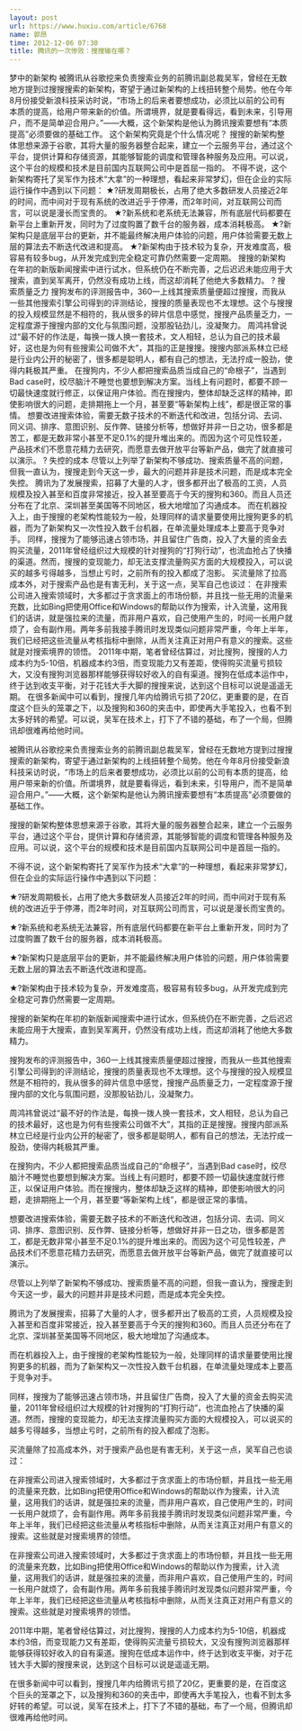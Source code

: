 ```yaml
---
layout: post
url: https://www.huxiu.com/article/6768
name: 郭昂
time: 2012-12-06 07:30
title: 腾讯的一次惨败：搜搜输在哪？
---
```

梦中的新架构 被腾讯从谷歌挖来负责搜索业务的前腾讯副总裁吴军，曾经在无数地方提到过搜搜搜索的新架构，寄望于通过新架构的上线扭转整个局势。他在今年8月份接受新浪科技采访时说，“市场上的后来者要想成功，必须比以前的公司有本质的提高，给用户带来新的价值。所谓境界，就是要看得远，看到未来，引导用户，而不是简单迎合用户。”——大概，这个新架构是他认为腾讯搜索要想有“本质提高”必须要做的基础工作。 这个新架构究竟是个什么情况呢？ 搜搜的新架构整体思想来源于谷歌，其将大量的服务器整合起来，建立一个云服务平台，通过这个平台，提供计算和存储资源，其能够智能的调度和管理各种服务及应用。可以说，这个平台的规模和技术是目前国内互联网公司中是首屈一指的。 不得不说，这个新架构寄托了吴军作为技术“大拿”的一种理想，看起来非常梦幻，但在企业的实际运行操作中遇到以下问题： ★?研发周期极长，占用了绝大多数研发人员接近2年的时间，而中间对于现有系统的改进近乎于停滞，而2年时间，对互联网公司而言，可以说是漫长而宝贵的。 ★?新系统和老系统无法兼容，所有底层代码都要在新平台上重新开发，同时为了过度购置了数千台的服务器，成本消耗极高。 ★?新架构只是底层平台的更新，并不能最终解决用户体验的问题，用户体验需要无数上层的算法去不断迭代改进和提高。 ★?新架构由于技术较为复杂，开发难度高，极容易有较多bug，从开发完成到完全稳定可靠仍然需要一定周期。 搜搜的新架构在年初的新版新闻搜索中进行试水，但系统仍在不断完善，之后迟迟未能应用于大搜索，直到吴军离开，仍然没有成功上线，而这却消耗了他绝大多数精力。 ? 搜索质量乏力 搜狗发布的评测报告中，360一上线其搜索质量便超过搜搜，而我从一些其他搜索引擎公司得到的评测结论，搜搜的质量表现也不太理想。这个与搜搜的投入规模显然是不相符的，我从很多的碎片信息中感觉，搜搜产品质量乏力，一定程度源于搜搜内部的文化与氛围问题，没那股钻劲儿，没凝聚力。 周鸿祎曾说过“最不好的作法是，每换一拨人换一套技术，文人相轻，总认为自己的技术最好，这也是为何有些搜索公司做不大”，其指的正是搜搜。搜搜内部派系林立已经是行业内公开的秘密了，很多都是聪明人，都有自己的想法，无法拧成一股劲，使得内耗极其严重。 在搜狗内，不少人都把搜索品质当成自己的“命根子”，当遇到Bad case时，绞尽脑汁不睡觉也要想到解决方案。当线上有问题时，都要不顾一切最快速度就行修正，以保证用户体验。而在搜搜内，整体却缺乏这样的精神，即使影响很大的问题，走排期拖上一个月，甚至要“等新架构上线”，都是很正常的事情。 想要改进搜索体验，需要无数子技术的不断迭代和改进，包括分词、去词、同义词、排序、意图识别、反作弊、链接分析等，想做好并非一日之功，很多都是苦工，都是无数非常小甚至不足0.1%的提升堆出来的。而因为这个可见性较差，产品技术们不愿意花精力去研究，而愿意去做开放平台等新产品，做完了就直接可以演示。 ? 失控的成本 尽管以上列举了新架构不够成功、搜索质量不高的问题，但我一直认为，搜搜走到今天这一步，最大的问题并非是技术问题，而是成本完全失控。 腾讯为了发展搜索，招募了大量的人才，很多都开出了极高的工资，人员规模及投入甚至和百度非常接近，投入甚至要高于今天的搜狗和360。而且人员还分布在了北京、深圳甚至美国等不同地区，极大地增加了沟通成本。 而在机器投入上，由于搜搜的老架构性能较为一般，处理同样的请求量要使用比搜狗更多的机器，而为了新架构又一次性投入数千台机器，在单流量处理成本上要高于竞争对手。 同样，搜搜为了能够迅速占领市场，并且留住广告商，投入了大量的资金去购买流量，2011年曾经组织过大规模的针对搜狗的“打狗行动”，也流血抢占了快播的渠道。然而，搜搜的变现能力，却无法支撑流量购买方面的大规模投入，可以说买的越多亏得越多，当想止亏时，之前所有的投入都成了泡影。 买流量除了拉高成本外，对于搜索产品也是有害无利，关于这一点，吴军自己也谈过： 在非搜索公司进入搜索领域时，大多都过于贪求面上的市场份额，并且找一些无用的流量来充数，比如Bing把使用Office和Windows的帮助以作为搜索，计入流量，这用我们的话讲，就是强拉来的流量，而非用户喜欢，自己使用产生的，时间一长用户就烦了，会有副作用。两年多前我接手腾讯时发现类似问题非常严重，今年上半年，我们已经把这些流量从考核指标中删除，从而关注真正对用户有意义的搜索。这些就是对搜索境界的领悟。 2011年中期，笔者曾经估算过，对比搜狗，搜搜的人力成本约为5-10倍，机器成本约3倍，而变现能力又有差距，使得购买流量亏损较大，又没有搜狗浏览器那样能够获得较好收入的自有渠道。搜狗在低成本运作中，终于达到收支平衡，对于花钱大手大脚的搜搜来说，达到这个目标可以说是遥遥无期。 在很多新闻中可以看到，搜搜几年内给腾讯亏损了20亿，更重要的是，在百度这个巨头的笼罩之下，以及搜狗和360的夹击中，即使再大手笔投入，也看不到太多好转的希望。可以说，吴军在技术上，打下了不错的基础，布了一个局，但腾讯却很难再给他时间。

被腾讯从谷歌挖来负责搜索业务的前腾讯副总裁吴军，曾经在无数地方提到过搜搜搜索的新架构，寄望于通过新架构的上线扭转整个局势。他在今年8月份接受新浪科技采访时说，“市场上的后来者要想成功，必须比以前的公司有本质的提高，给用户带来新的价值。所谓境界，就是要看得远，看到未来，引导用户，而不是简单迎合用户。”——大概，这个新架构是他认为腾讯搜索要想有“本质提高”必须要做的基础工作。

搜搜的新架构整体思想来源于谷歌，其将大量的服务器整合起来，建立一个云服务平台，通过这个平台，提供计算和存储资源，其能够智能的调度和管理各种服务及应用。可以说，这个平台的规模和技术是目前国内互联网公司中是首屈一指的。

不得不说，这个新架构寄托了吴军作为技术“大拿”的一种理想，看起来非常梦幻，但在企业的实际运行操作中遇到以下问题：

★?研发周期极长，占用了绝大多数研发人员接近2年的时间，而中间对于现有系统的改进近乎于停滞，而2年时间，对互联网公司而言，可以说是漫长而宝贵的。

★?新系统和老系统无法兼容，所有底层代码都要在新平台上重新开发，同时为了过度购置了数千台的服务器，成本消耗极高。

★?新架构只是底层平台的更新，并不能最终解决用户体验的问题，用户体验需要无数上层的算法去不断迭代改进和提高。

★?新架构由于技术较为复杂，开发难度高，极容易有较多bug，从开发完成到完全稳定可靠仍然需要一定周期。

搜搜的新架构在年初的新版新闻搜索中进行试水，但系统仍在不断完善，之后迟迟未能应用于大搜索，直到吴军离开，仍然没有成功上线，而这却消耗了他绝大多数精力。

搜狗发布的评测报告中，360一上线其搜索质量便超过搜搜，而我从一些其他搜索引擎公司得到的评测结论，搜搜的质量表现也不太理想。这个与搜搜的投入规模显然是不相符的，我从很多的碎片信息中感觉，搜搜产品质量乏力，一定程度源于搜搜内部的文化与氛围问题，没那股钻劲儿，没凝聚力。

周鸿祎曾说过“最不好的作法是，每换一拨人换一套技术，文人相轻，总认为自己的技术最好，这也是为何有些搜索公司做不大”，其指的正是搜搜。搜搜内部派系林立已经是行业内公开的秘密了，很多都是聪明人，都有自己的想法，无法拧成一股劲，使得内耗极其严重。

在搜狗内，不少人都把搜索品质当成自己的“命根子”，当遇到Bad case时，绞尽脑汁不睡觉也要想到解决方案。当线上有问题时，都要不顾一切最快速度就行修正，以保证用户体验。而在搜搜内，整体却缺乏这样的精神，即使影响很大的问题，走排期拖上一个月，甚至要“等新架构上线”，都是很正常的事情。

想要改进搜索体验，需要无数子技术的不断迭代和改进，包括分词、去词、同义词、排序、意图识别、反作弊、链接分析等，想做好并非一日之功，很多都是苦工，都是无数非常小甚至不足0.1%的提升堆出来的。而因为这个可见性较差，产品技术们不愿意花精力去研究，而愿意去做开放平台等新产品，做完了就直接可以演示。

尽管以上列举了新架构不够成功、搜索质量不高的问题，但我一直认为，搜搜走到今天这一步，最大的问题并非是技术问题，而是成本完全失控。

腾讯为了发展搜索，招募了大量的人才，很多都开出了极高的工资，人员规模及投入甚至和百度非常接近，投入甚至要高于今天的搜狗和360。而且人员还分布在了北京、深圳甚至美国等不同地区，极大地增加了沟通成本。

而在机器投入上，由于搜搜的老架构性能较为一般，处理同样的请求量要使用比搜狗更多的机器，而为了新架构又一次性投入数千台机器，在单流量处理成本上要高于竞争对手。

同样，搜搜为了能够迅速占领市场，并且留住广告商，投入了大量的资金去购买流量，2011年曾经组织过大规模的针对搜狗的“打狗行动”，也流血抢占了快播的渠道。然而，搜搜的变现能力，却无法支撑流量购买方面的大规模投入，可以说买的越多亏得越多，当想止亏时，之前所有的投入都成了泡影。

买流量除了拉高成本外，对于搜索产品也是有害无利，关于这一点，吴军自己也谈过：

在非搜索公司进入搜索领域时，大多都过于贪求面上的市场份额，并且找一些无用的流量来充数，比如Bing把使用Office和Windows的帮助以作为搜索，计入流量，这用我们的话讲，就是强拉来的流量，而非用户喜欢，自己使用产生的，时间一长用户就烦了，会有副作用。两年多前我接手腾讯时发现类似问题非常严重，今年上半年，我们已经把这些流量从考核指标中删除，从而关注真正对用户有意义的搜索。这些就是对搜索境界的领悟。

在非搜索公司进入搜索领域时，大多都过于贪求面上的市场份额，并且找一些无用的流量来充数，比如Bing把使用Office和Windows的帮助以作为搜索，计入流量，这用我们的话讲，就是强拉来的流量，而非用户喜欢，自己使用产生的，时间一长用户就烦了，会有副作用。两年多前我接手腾讯时发现类似问题非常严重，今年上半年，我们已经把这些流量从考核指标中删除，从而关注真正对用户有意义的搜索。这些就是对搜索境界的领悟。

2011年中期，笔者曾经估算过，对比搜狗，搜搜的人力成本约为5-10倍，机器成本约3倍，而变现能力又有差距，使得购买流量亏损较大，又没有搜狗浏览器那样能够获得较好收入的自有渠道。搜狗在低成本运作中，终于达到收支平衡，对于花钱大手大脚的搜搜来说，达到这个目标可以说是遥遥无期。

在很多新闻中可以看到，搜搜几年内给腾讯亏损了20亿，更重要的是，在百度这个巨头的笼罩之下，以及搜狗和360的夹击中，即使再大手笔投入，也看不到太多好转的希望。可以说，吴军在技术上，打下了不错的基础，布了一个局，但腾讯却很难再给他时间。


